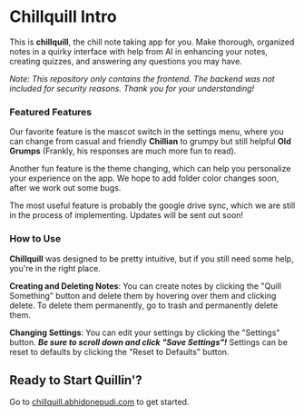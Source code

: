 # Chillquill Intro
This is **chillquill**, the chill note taking app for you. Make thorough, organized notes in a quirky interface with help from AI in enhancing your notes, creating quizzes, and answering any questions you may have.

*Note: This repository only contains the frontend. The backend was not included for security reasons. Thank you for your understanding!* 

### Featured Features
Our favorite feature is the mascot switch in the settings menu, where you can change from casual and friendly **Chillian** to grumpy but still helpful **Old Grumps** (Frankly, his responses are much more fun to read).

Another fun feature is the theme changing, which can help you personalize your experience on the app. We hope to add folder color changes soon, after we work out some bugs.

The most useful feature is probably the google drive sync, which we are still in the process of implementing. Updates will be sent out soon!

### How to Use
**Chillquill** was designed to be pretty intuitive, but if you still need some help, you're in the right place.

**Creating and Deleting Notes**: You can create notes by clicking the "Quill Something" button and delete them by hovering over them and clicking delete. To delete them permanently, go to trash and permanently delete them.

**Changing Settings**: You can edit your settings by clicking the "Settings" button. _**Be sure to scroll down and click "Save Settings"!**_ Settings can be reset to defaults by clicking the "Reset to Defaults" button.

## Ready to Start Quillin'?
Go to [chillquill.abhidonepudi.com](https://chillquill.abhidonepudi.com) to get started.
